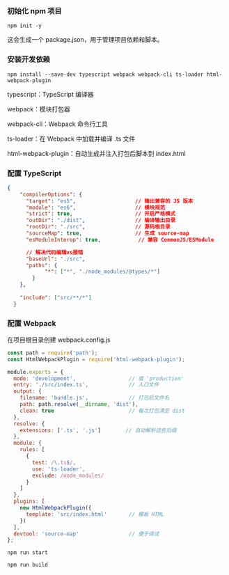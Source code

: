 
### 初始化 npm 项目
```
npm init -y
```
这会生成一个 package.json，用于管理项目依赖和脚本。




### 安装开发依赖
```
npm install --save-dev typescript webpack webpack-cli ts-loader html-webpack-plugin
```
typescript：TypeScript 编译器

webpack：模块打包器

webpack-cli：Webpack 命令行工具

ts-loader：在 Webpack 中加载并编译 .ts 文件

html-webpack-plugin：自动生成并注入打包后脚本到 index.html


### 配置 TypeScript

``` json
{
    "compilerOptions": {
      "target": "es5",                   // 输出兼容的 JS 版本
      "module": "es6",                   // 模块规范
      "strict": true,                    // 开启严格模式
      "outDir": "./dist",                // 编译输出目录
      "rootDir": "./src",                // 源码根目录
      "sourceMap": true,                 // 生成 source-map
      "esModuleInterop": true,            // 兼容 CommonJS/ESModule

      // 解决代码编辑vs报错
      "baseUrl": "./src",
      "paths": {
            "*": ["*", "./node_modules/@types/*"]
        }
    },
    
    "include": ["src/**/*"]
  }
```


### 配置 Webpack
在项目根目录创建 webpack.config.js
``` js
const path = require('path');
const HtmlWebpackPlugin = require('html-webpack-plugin');

module.exports = {
  mode: 'development',                 // 或 'production'
  entry: './src/index.ts',             // 入口文件
  output: {
    filename: 'bundle.js',             // 打包后文件名
    path: path.resolve(__dirname, 'dist'),
    clean: true                        // 每次打包清空 dist
  },
  resolve: {
    extensions: ['.ts', '.js']        // 自动解析这些后缀
  },
  module: {
    rules: [
      {
        test: /\.ts$/,
        use: 'ts-loader',
        exclude: /node_modules/
      }
    ]
  },
  plugins: [
    new HtmlWebpackPlugin({
      template: 'src/index.html'       // 模板 HTML
    })
  ],
  devtool: 'source-map'                // 便于调试
};


```



```
npm run start
```


```
npm run build
```